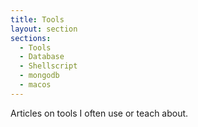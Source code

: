 ```yaml
---
title: Tools
layout: section
sections:
  - Tools
  - Database
  - Shellscript
  - mongodb
  - macos
---
```


Articles on tools I often use or teach about.
